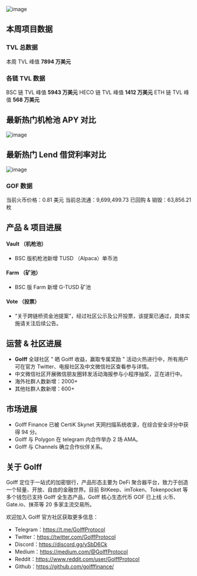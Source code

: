 ![image](http://docs.golff.com/blog/page/1.jpg)



## **本周项目数据**

### **TVL 总数据**

本周 TVL 峰值 **7894 万美元**

### **各链 TVL 数据**

BSC 链 TVL 峰值 **5943 万美元**
HECO 链 TVL 峰值 **1412 万美元**
ETH 链 TVL 峰值 **568 万美元**

## 最新热门机枪池 APY 对比

![image](http://docs.golff.com/blog/page/2.jpg)

## 最新热门 Lend 借贷利率对比

![image](http://docs.golff.com/blog/page/3.jpg)

### GOF 数据

当前火币价格：0.81 美元
当前总流通：9,699,499.73
已回购 & 销毁：63,856.21 枚

## 产品 & 项目进展

#### **Vault （机枪池）**

- BSC 版机枪池新增 TUSD （Alpaca）单币池

#### **Farm （矿池）**

- BSC 版 Farm 新增 G-TUSD 矿池

#### **Vote （投票）**

- “关于跨链桥资金池提案”，经过社区公示及公开投票，该提案已通过，具体实施请关注后续公告。

## **运营 & 社区进展**

- **Golff** 全球社区 " 晒 Golff 收益，赢取专属奖励 " 活动火热进行中，所有用户可在官方 Twitter、电报社区及中文微信社区查看参与详情。
- 中文微信社区开展微信朋友圈转发活动海报参与小程序抽奖，正在进行中。
- 海外社群人数新增：2000+
- 其他社群人数新增：600+

## 市场进展

- Golff Finance 已被 CertiK Skynet 天网扫描系统收录，在综合安全评分中获得 94 分。
- Golff 与 Polygon 在 telegram 内合作举办 2 场 AMA。
- Golff 与 Channels 确立合作伙伴关系。

## 关于 Golff

Golff 定位于一站式的加密银行，产品形态主要为 DeFi 聚合器平台，致力于创造一个轻量、开放、自由的金融世界。目前 BitKeep、imToken、Tokenpocket 等多个钱包已支持 Golff 全生态产品，Golff 核心生态代币 GOF 已上线 火币、Gate.io、抹茶等 20 多家主流交易所。



欢迎加入 Golff 官方社区获取更多信息：

- Telegram：https://t.me/GolffProtocol
- Twitter：https://twitter.com/GolffProtocol
- Discord：https://discord.gg/ySbD6Ck
- Medium：https://medium.com/@GolffProtocol
- Reddit：https://www.reddit.com/user/GolffProtocol
- Github：https://github.com/golfffinance/
